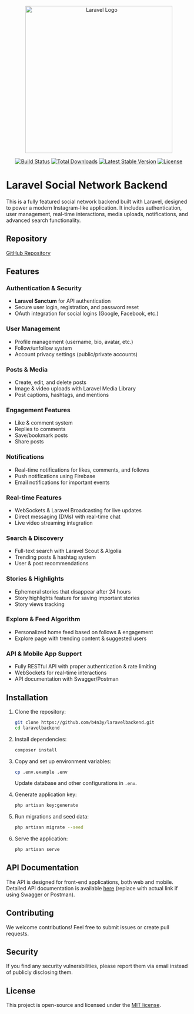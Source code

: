 <p align="center"><a href="https://laravel.com" target="_blank"><img src="https://raw.githubusercontent.com/laravel/art/master/logo-lockup/5%20SVG/2%20CMYK/1%20Full%20Color/laravel-logolockup-cmyk-red.svg" width="400" alt="Laravel Logo"></a></p>

<p align="center">
<a href="https://github.com/laravel/framework/actions"><img src="https://github.com/laravel/framework/workflows/tests/badge.svg" alt="Build Status"></a>
<a href="https://packagist.org/packages/laravel/framework"><img src="https://img.shields.io/packagist/dt/laravel/framework" alt="Total Downloads"></a>
<a href="https://packagist.org/packages/laravel/framework"><img src="https://img.shields.io/packagist/v/laravel/framework" alt="Latest Stable Version"></a>
<a href="https://packagist.org/packages/laravel/framework"><img src="https://img.shields.io/packagist/l/laravel/framework" alt="License"></a>
</p>

# Laravel Social Network Backend

This is a fully featured social network backend built with Laravel, designed to power a modern Instagram-like application. It includes authentication, user management, real-time interactions, media uploads, notifications, and advanced search functionality.

## Repository

[GitHub Repository](https://github.com/b4n3y/laravelbackend.git)

## Features

### Authentication & Security
- **Laravel Sanctum** for API authentication
- Secure user login, registration, and password reset
- OAuth integration for social logins (Google, Facebook, etc.)

### User Management
- Profile management (username, bio, avatar, etc.)
- Follow/unfollow system
- Account privacy settings (public/private accounts)

### Posts & Media
- Create, edit, and delete posts
- Image & video uploads with Laravel Media Library
- Post captions, hashtags, and mentions

### Engagement Features
- Like & comment system
- Replies to comments
- Save/bookmark posts
- Share posts

### Notifications
- Real-time notifications for likes, comments, and follows
- Push notifications using Firebase
- Email notifications for important events

### Real-time Features
- WebSockets & Laravel Broadcasting for live updates
- Direct messaging (DMs) with real-time chat
- Live video streaming integration

### Search & Discovery
- Full-text search with Laravel Scout & Algolia
- Trending posts & hashtag system
- User & post recommendations

### Stories & Highlights
- Ephemeral stories that disappear after 24 hours
- Story highlights feature for saving important stories
- Story views tracking

### Explore & Feed Algorithm
- Personalized home feed based on follows & engagement
- Explore page with trending content & suggested users

### API & Mobile App Support
- Fully RESTful API with proper authentication & rate limiting
- WebSockets for real-time interactions
- API documentation with Swagger/Postman

## Installation

1. Clone the repository:
   ```sh
   git clone https://github.com/b4n3y/laravelbackend.git
   cd laravelbackend
   ```

2. Install dependencies:
   ```sh
   composer install
   ```

3. Copy and set up environment variables:
   ```sh
   cp .env.example .env
   ```
   Update database and other configurations in `.env`.

4. Generate application key:
   ```sh
   php artisan key:generate
   ```

5. Run migrations and seed data:
   ```sh
   php artisan migrate --seed
   ```

6. Serve the application:
   ```sh
   php artisan serve
   ```

## API Documentation

The API is designed for front-end applications, both web and mobile. Detailed API documentation is available [here](#) (replace with actual link if using Swagger or Postman).

## Contributing

We welcome contributions! Feel free to submit issues or create pull requests.

## Security

If you find any security vulnerabilities, please report them via email instead of publicly disclosing them.

## License

This project is open-source and licensed under the [MIT license](https://opensource.org/licenses/MIT).

